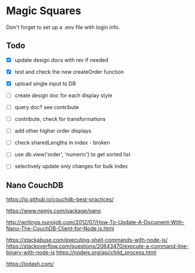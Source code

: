 # Magic Squares

Don't forget to set up a .env file with login info.



## Todo

- [x] update design docs with rev if needed
- [x] test and check the new createOrder function
- [x] upload single input to DB
- [ ] create design doc for each display style
- [ ] query doc? see contribute
- [ ] contribute, check for transformations
- [ ] add other higher order displays
- [ ] check sharedLengths in index - broken
- [ ] use db.view('order', 'numeric') to get sorted list
- [ ] selectively update only changes for bulk index







## Nano CouchDB

https://jo.github.io/couchdb-best-practices/

https://www.npmjs.com/package/nano

http://writings.nunojob.com/2012/07/How-To-Update-A-Document-With-Nano-The-CouchDB-Client-for-Node.js.html




https://stackabuse.com/executing-shell-commands-with-node-js/
https://stackoverflow.com/questions/20643470/execute-a-command-line-binary-with-node-js
https://nodejs.org/api/child_process.html




https://lodash.com/